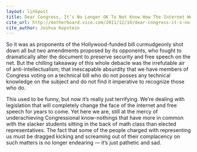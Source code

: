```yaml
---
layout: linkpost
title: Dear Congress, It’s No Longer OK To Not Know How The Internet Works
cite_url: http://motherboard.vice.com/2011/12/16/dear-congress-it-s-no-longer-ok-to-not-know-how-the-internet-works
cite_author: Joshua Kopstein
---
```

So it was as proponents of the Hollywood-funded bill curmudgeonly shot down all but two amendments proposed by its opponents, who fought to dramatically alter the document to preserve security and free speech on the net. But the chilling takeaway of this whole debacle was the irrefutable air of anti-intellectualism; that inescapable absurdity that we have members of Congress voting on a technical bill who do not posses any technical knowledge on the subject and do not find it imperative to recognize those who do. 
  
  
This used to be funny, but now it’s really just terrifying. We’re dealing with legislation that will completely change the face of the internet and free speech for years to come. Yet here we are, still at the mercy of underachieving Congressional know-nothings that have more in common with the slacker students sitting in the back of math class than elected representatives. The fact that some of the people charged with representing us must be dragged kicking and screaming out of their complacency on such matters is no longer endearing — it’s just pathetic and sad.  

